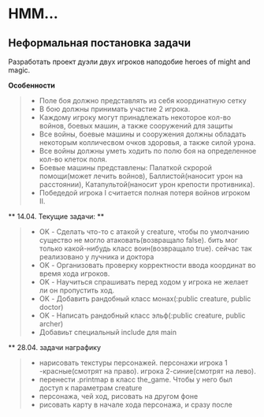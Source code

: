 # HMM...

Неформальная постановка задачи
----
Разработать проект дуэли двух игроков наподобие heroes of might and magic. 

**Особенности**
>- Поле боя должно представлять из себя координатную сетку
>- В бою должны принимать участие 2 игрока.
>- Каждому игроку могут принадлежать некоторое кол-во войнов, боевых машин, а также сооружений для защиты
>- Все войны, боевые машины и сооружения должны обладать некоторым колличесвом очков здоровья, а также силой урона.
>- Все войны должны уметь ходить по полю боя на определенное кол-во клеток поля.
>- Боевые машины представлены: Палаткой скророй помощи(может лечить войнов), Баллистой(наносит урон на расстоянии), Катапультой(наносит урон крепости противника).
>- Победедой игрока I считается полная потеря войнов игроком II. 


** 14.04. Текущие задачи: **
>- OK - Сделать что-то с атакой у creature, чтобы по умолчанию существо не могло атаковать(возвращало false). бить мог только какой-нибудь класс воин(возвращало true). сейчас так реализовано у лучника и доктора
>- OK - Организовать проверку корректности ввода координат во время хода игроков.
>- OK - Научиться спрашивать перед ходом у игрока не желает ли он пропустить ход.
>- OK - Добавить рандобный класс монах(:public creature, public doctor)
>- OK - Написать рандобный класс эльф(:public creature, public archer)
>- Добавиьт специальный include для main

** 28.04. задачи награфику
>- нарисовать текстуры персонажей. персонажи игрока 1 -красные(смотрят на право). игрока 2-синие(смотрят на лево).
>- перенести .printmap в класс the_game. Чтобы у него был доступ к параметрам creature
>- персонажа, чей ход, рисовать на другом фоне
>- рисовать карту в начале хода персонажа, и сразу после
